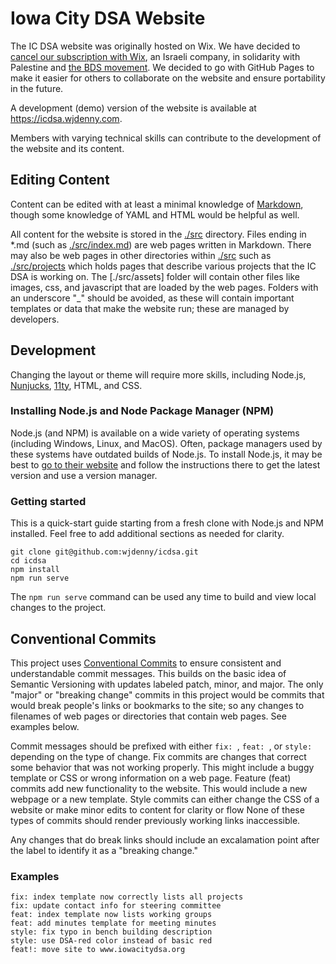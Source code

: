 # Iowa City DSA Website

The IC DSA website was originally hosted on Wix. We have decided to [cancel our subscription with Wix](https://boycottwix.org/), an Israeli company, in solidarity with Palestine and [the BDS movement](https://bdsmovement.net/). We decided to go with GitHub Pages to make it easier for others to collaborate on the website and ensure portability in the future.

A development (demo) version of the website is available at <https://icdsa.wjdenny.com>.

Members with varying technical skills can contribute to the development of the website and its content. 



## Editing Content
Content can be edited with at least a minimal knowledge of [Markdown](https://www.markdownguide.org/basic-syntax/), though some knowledge of YAML and HTML would be helpful as well.

All content for the website is stored in the [./src](./src) directory. Files ending in *.md (such as [./src/index.md](./src/index.md)) are web pages written in Markdown. There may also be web pages in other directories within [./src](./src) such as [./src/projects](./src/projects) which holds pages that describe various projects that the IC DSA is working on. The [./src/assets] folder will contain other files like images, css, and javascript that are loaded by the web pages. Folders with an underscore "_" should be avoided, as these will contain important templates or data that make the website run; these are managed by developers.

## Development
Changing the layout or theme will require more skills, including Node.js, [Nunjucks](https://mozilla.github.io/nunjucks/), [11ty](https://www.11ty.dev/), HTML, and CSS.

### Installing Node.js and Node Package Manager (NPM)
Node.js (and NPM) is available on a wide variety of operating systems (including Windows, Linux, and MacOS). Often, package managers used by these systems have outdated builds of Node.js. To install Node.js, it may be best to [go to their website](https://nodejs.org/en/download/package-manager) and follow the instructions there to get the latest version and use a version manager.

### Getting started
This is a quick-start guide starting from a fresh clone with Node.js and NPM installed. Feel free to add additional sections as needed for clarity.

```
git clone git@github.com:wjdenny/icdsa.git
cd icdsa
npm install
npm run serve
```

The `npm run serve` command can be used any time to build and view local changes to the project.

## Conventional Commits
This project uses [Conventional Commits](https://www.conventionalcommits.org/en/v1.0.0/#summary) to ensure consistent and understandable commit messages. This builds on the basic idea of Semantic Versioning with updates labeled patch, minor, and major. The only "major" or "breaking change" commits in this project would be commits that would break people's links or bookmarks to the site; so any changes to filenames of web pages or directories that contain web pages. See examples below.

Commit messages should be prefixed with either `fix: `, `feat: `, or `style: ` depending on the type of change. Fix commits are changes that correct some behavior that was not working properly. This might include a buggy template or CSS or wrong information on a web page. Feature (feat) commits add new functionality to the website. This would include a new webpage or a new template. Style commits can either change the CSS of a website or make minor edits to content for clarity or flow None of these types of commits should render previously working links inaccessible. 

Any changes that do break links should include an excalamation point after the label to identify it as a "breaking change." 

### Examples
```
fix: index template now correctly lists all projects
fix: update contact info for steering committee
feat: index template now lists working groups
feat: add minutes template for meeting minutes
style: fix typo in bench building description
style: use DSA-red color instead of basic red
feat!: move site to www.iowacitydsa.org
```
